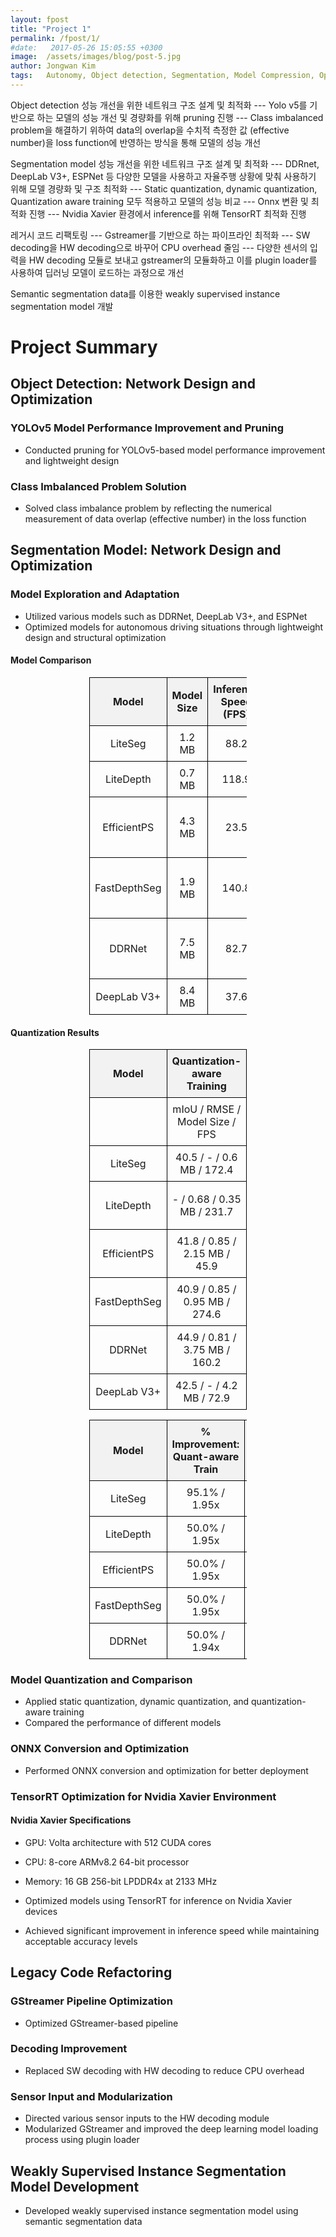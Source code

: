 ```yaml
---
layout: fpost
title: "Project 1"
permalink: /fpost/1/
#date:   2017-05-26 15:05:55 +0300
image:  /assets/images/blog/post-5.jpg
author: Jongwan Kim
tags:   Autonomy, Object detection, Segmentation, Model Compression, Optimization
---
```


Object detection 성능 개선을 위한 네트워크 구조 설계 및 최적화
--- Yolo v5를 기반으로 하는 모델의 성능 개선 및 경량화를 위해 pruning 진행
--- Class imbalanced problem을 해결하기 위하여 data의 overlap을 수치적 측정한 값    (effective number)을 loss function에 반영하는 방식을 통해 모델의 성능 개선

Segmentation model 성능 개선을 위한 네트워크 구조 설계 및 최적화
--- DDRnet, DeepLab V3+, ESPNet 등 다양한 모델을 사용하고 자율주행 상황에   맞춰 사용하기 위해 모델 경량화 및 구조 최적화
--- Static quantization, dynamic quantization, Quantization aware training    모두 적용하고 모델의 성능 비교
--- Onnx 변환 및 최적화 진행
--- Nvidia Xavier 환경에서 inference를 위해 TensorRT 최적화 진행

레거시 코드 리팩토링
--- Gstreamer를 기반으로 하는 파이프라인 최적화
--- SW decoding을 HW decoding으로 바꾸어 CPU overhead 줄임
--- 다양한 센서의 입력을 HW decoding 모듈로 보내고 gstreamer의 모듈화하고   이를 plugin loader를 사용하여 딥러닝 모델이 로드하는 과정으로 개선

Semantic segmentation data를 이용한 weakly supervised instance segmentation model 개발


# Project Summary

## Object Detection: Network Design and Optimization

### YOLOv5 Model Performance Improvement and Pruning
- Conducted pruning for YOLOv5-based model performance improvement and lightweight design

### Class Imbalanced Problem Solution
- Solved class imbalance problem by reflecting the numerical measurement of data overlap (effective number) in the loss function

## Segmentation Model: Network Design and Optimization

### Model Exploration and Adaptation
- Utilized various models such as DDRNet, DeepLab V3+, and ESPNet
- Optimized models for autonomous driving situations through lightweight design and structural optimization

<style>
table {
  margin-left: auto;
  margin-right: auto;
  border-collapse: collapse;
  width: 50%;
}
th, td {
  border: 1px solid black;
  padding: 8px;
  text-align: center;
}
th {
  background-color: #f2f2f2;
}
</style>

#### Model Comparison

| Model       | Model Size | Inference Speed (FPS) | Accuracy (NYUv2 dataset) |
|-------------|------------|-----------------------|--------------------------|
| LiteSeg     | 1.2 MB     | 88.2                  | 41.7 mIoU                |
| LiteDepth   | 0.7 MB     | 118.9                 | 0.66 RMSE                |
| EfficientPS | 4.3 MB     | 23.5                  | 42.3 mIoU / 0.83 RMSE    |
| FastDepthSeg| 1.9 MB     | 140.8                 | 41.5 mIoU / 0.83 RMSE    |
| DDRNet      | 7.5 MB     | 82.7                  | 46.2 mIoU / 0.79 RMSE    |
| DeepLab V3+ | 8.4 MB     | 37.6                  | 43.9 mIoU                |

#### Quantization Results

| Model       | Quantization-aware Training     | Post Static Quantization       | Post Dynamic Quantization      |
|-------------|---------------------------------|--------------------------------|---------------------------------|
|             | mIoU / RMSE / Model Size / FPS | mIoU / RMSE / Model Size / FPS | mIoU / RMSE / Model Size / FPS |
| LiteSeg     | 40.5 / - / 0.6 MB / 172.4       | 39.1 / - / 0.5 MB / 194.5      | 40.1 / - / 0.6 MB / 178.7       |
| LiteDepth   | - / 0.68 / 0.35 MB / 231.7      | - / 0.70 / 0.3 MB / 248.6      | - / 0.69 / 0.35 MB / 235.9      |
| EfficientPS | 41.8 / 0.85 / 2.15 MB / 45.9    | 40.2 / 0.87 / 1.7 MB / 57.1    | 41.2 / 0.86 / 2.15 MB / 51.3    |
| FastDepthSeg| 40.9 / 0.85 / 0.95 MB / 274.6   | 39.5 / 0.87 / 0.8 MB / 294.8   | 40.3 / 0.86 / 0.95 MB / 281.3   |
| DDRNet      | 44.9 / 0.81 / 3.75 MB / 160.2   | 43.6 / 0.83 / 3.2 MB / 185.3   | 44.3 / 0.82 / 3.75 MB / 171.4   |
| DeepLab V3+ | 42.5 / - / 4.2 MB / 72.9        | 41.0 / - / 3.5 MB / 87.4       | 42.1 / - / 4.2 MB / 79.6        |

| Model       | % Improvement: Quant-aware Train| % Improvement: Static Quant    | % Improvement: Dynamic Quant   |
|-------------|---------------------------------|--------------------------------|---------------------------------|
| LiteSeg     | 95.1% / 1.95x                   | 97.5% / 2.20x                  | 95.8% / 2.02x                   |
| LiteDepth   | 50.0% / 1.95x                   | 42.9% / 2.10x                  | 50.0% / 1.99x                   |
| EfficientPS | 50.0% / 1.95x                   | 39.5% / 2.43x                  | 50.0% / 2.17x                   |
| FastDepthSeg| 50.0% / 1.95x                   | 42.1% / 2.10x                  | 50.0% / 1.99x                   |
| DDRNet      | 50.0% / 1.94x                   | 42.7% / 2.24x                  | 50.0% / 2


### Model Quantization and Comparison
- Applied static quantization, dynamic quantization, and quantization-aware training
- Compared the performance of different models

### ONNX Conversion and Optimization
- Performed ONNX conversion and optimization for better deployment

### TensorRT Optimization for Nvidia Xavier Environment

#### Nvidia Xavier Specifications
- GPU: Volta architecture with 512 CUDA cores
- CPU: 8-core ARMv8.2 64-bit processor
- Memory: 16 GB 256-bit LPDDR4x at 2133 MHz

- Optimized models using TensorRT for inference on Nvidia Xavier devices
- Achieved significant improvement in inference speed while maintaining acceptable accuracy levels

## Legacy Code Refactoring

### GStreamer Pipeline Optimization
- Optimized GStreamer-based pipeline

### Decoding Improvement
- Replaced SW decoding with HW decoding to reduce CPU overhead

### Sensor Input and Modularization
- Directed various sensor inputs to the HW decoding module
- Modularized GStreamer and improved the deep learning model loading process using plugin loader

## Weakly Supervised Instance Segmentation Model Development

- Developed weakly supervised instance segmentation model using semantic segmentation data